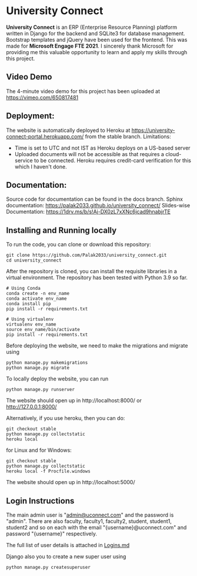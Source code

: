 # University Connect

**University Connect** is an ERP (Enterprise Resource Planning) platform written in Django for the backend and SQLite3 for database management. Bootstrap templates and jQuery have been used for the frontend. This was made for **Microsoft Engage FTE 2021**. I sincerely thank Microsoft for providing me this valuable opportunity to learn and apply my skills through this project.

## Video Demo
The 4-minute video demo for this project has been uploaded at https://vimeo.com/650817481 

## Deployment:
The website is automatically deployed to Heroku at https://university-connect-portal.herokuapp.com/ from the stable branch.
Limitations:
- Time is set to UTC and not IST as Heroku deploys on a US-based server
- Uploaded documents will not be accessible as that requires a cloud-service to be connected. Heroku requires credit-card verification for this which I haven't done.

## Documentation:
Source code for documentation can be found in the docs branch.
Sphinx documentation: https://palak2033.github.io/university_connect/
Slides-wise Documentation: https://1drv.ms/b/s!Aj-DX0zL7xXNc6jcad9hnabjrTE


## Installing and Running locally
To run the code, you can clone or download this repository:
```
git clone https://github.com/Palak2033/university_connect.git
cd university_connect
```

After the repository is cloned, you can install the requisite libraries in a virtual environment. The repository has been tested with Python 3.9 so far.
```
# Using Conda
conda create -n env_name
conda activate env_name
conda install pip
pip install -r requirements.txt

# Using virtualenv
virtualenv env_name
source env_name/bin/activate
pip install -r requirements.txt
```

Before deploying the website, we need to make the migrations and migrate using
```
python manage.py makemigrations
python manage.py migrate
```

To locally deploy the website, you can run
```
python manage.py runserver
```

The website should open up in http://localhost:8000/ or http://127.0.0.1:8000/

Alternatively, if you use heroku, then you can do:
```
git checkout stable
python manage.py collectstatic
heroku local
```
for Linux and for Windows:
```
git checkout stable
python manage.py collectstatic
heroku local -f Procfile.windows
```
The website should open up in http://localhost:5000/

## Login Instructions
The main admin user is "admin@uconnect.com" and the password is "admin".
There are also faculty, faculty1, faculty2, student, student1, student2 and so on each with the email "{username}@uconnect.com" and password "{username}" respectively.

The full list of user details is attached in [Logins.md](Logins.md)

Django also you to create a new super user using
```
python manage.py createsuperuser
```
